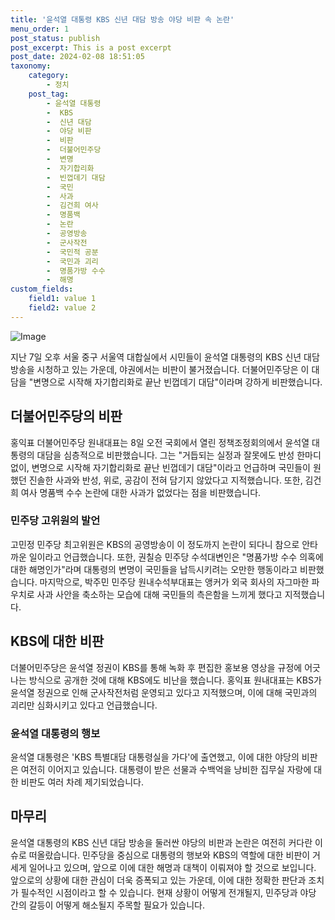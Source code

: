 ```yaml
---
title: '윤석열 대통령 KBS 신년 대담 방송 야당 비판 속 논란'
menu_order: 1
post_status: publish
post_excerpt: This is a post excerpt
post_date: 2024-02-08 18:51:05
taxonomy:
    category:
        - 정치
    post_tag:
        - 윤석열 대통령
        -  KBS
        -  신년 대담
        -  야당 비판
        -  비판
        -  더불어민주당
        -  변명
        -  자기합리화
        -  빈껍데기 대담
        -  국민
        -  사과
        -  김건희 여사
        -  명품백
        -  논란
        -  공영방송
        -  군사작전
        -  국민적 공분
        -  국민과 괴리
        -  명품가방 수수
        -  해명
custom_fields:
    field1: value 1
    field2: value 2
---
```


![Image](https://imgnews.pstatic.net/image/053/2024/02/08/0000041398_001_20240208143703247.jpg?type=w647)

지난 7일 오후 서울 중구 서울역 대합실에서 시민들이 윤석열 대통령의 KBS 신년 대담 방송을 시청하고 있는 가운데, 야권에서는 비판이 불거졌습니다. 더불어민주당은 이 대담을 "변명으로 시작해 자기합리화로 끝난 빈껍데기 대담"이라며 강하게 비판했습니다. 
## 더불어민주당의 비판
홍익표 더불어민주당 원내대표는 8일 오전 국회에서 열린 정책조정회의에서 윤석열 대통령의 대담을 심층적으로 비판했습니다. 그는 "거듭되는 실정과 잘못에도 반성 한마디 없이, 변명으로 시작해 자기합리화로 끝난 빈껍데기 대담"이라고 언급하며 국민들이 원했던 진솔한 사과와 반성, 위로, 공감이 전혀 담기지 않았다고 지적했습니다. 또한, 김건희 여사 명품백 수수 논란에 대한 사과가 없었다는 점을 비판했습니다. 
### 민주당 고위원의 발언
고민정 민주당 최고위원은 KBS의 공영방송이 이 정도까지 논란이 되다니 참으로 안타까운 일이라고 언급했습니다. 또한, 권칠승 민주당 수석대변인은 "명품가방 수수 의혹에 대한 해명인가"라며 대통령의 변명이 국민들을 납득시키려는 오만한 행동이라고 비판했습니다. 마지막으로, 박주민 민주당 원내수석부대표는 앵커가 외국 회사의 자그마한 파우치로 사과 사안을 축소하는 모습에 대해 국민들의 측은함을 느끼게 했다고 지적했습니다. 
## KBS에 대한 비판
더불어민주당은 윤석열 정권이 KBS를 통해 녹화 후 편집한 홍보용 영상을 규정에 어긋나는 방식으로 공개한 것에 대해 KBS에도 비난을 했습니다. 홍익표 원내대표는 KBS가 윤석열 정권으로 인해 군사작전처럼 운영되고 있다고 지적했으며, 이에 대해 국민과의 괴리만 심화시키고 있다고 언급했습니다.
### 윤석열 대통령의 행보
윤석열 대통령은 'KBS 특별대담 대통령실을 가다'에 출연했고, 이에 대한 야당의 비판은 여전히 이어지고 있습니다. 대통령이 받은 선물과 수백억을 낭비한 집무실 자랑에 대한 비판도 여러 차례 제기되었습니다. 
## 마무리
윤석열 대통령의 KBS 신년 대담 방송을 둘러싼 야당의 비판과 논란은 여전히 커다란 이슈로 떠올랐습니다. 민주당을 중심으로 대통령의 행보와 KBS의 역할에 대한 비판이 거세게 일어나고 있으며, 앞으로 이에 대한 해명과 대책이 이뤄져야 할 것으로 보입니다. 앞으로의 상황에 대한 관심이 더욱 증폭되고 있는 가운데, 이에 대한 정확한 판단과 조치가 필수적인 시점이라고 할 수 있습니다. 현재 상황이 어떻게 전개될지, 민주당과 야당 간의 갈등이 어떻게 해소될지 주목할 필요가 있습니다.
